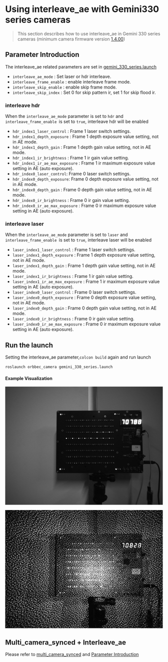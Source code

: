 # Using interleave_ae with Gemini330 series cameras

> This section describes how to use interleave_ae in Gemini 330 series cameras (minimum camera firmware version [1.4.00](https://www.orbbec.com/docs/g330-firmware-release/))

## Parameter Introduction

The interleave_ae related parameters are set in [gemini_330_series.launch](../../launch/gemini_330_series.launch)

* `interleave_ae_mode` : Set laser or hdr interleave.
* `interleave_frame_enable` : enable interleave frame mode.
* `interleave_skip_enable` : enable skip frame mode.
* `interleave_skip_index` : Set 0 for skip pattern ir, set 1 for skip flood ir.

### interleave hdr

When the `interleave_ae_mode` parameter is set to `hdr` and `interleave_frame_enable `is set to `true`, interleave hdr will be enabled

* `hdr_index1_laser_control` : Frame 1 laser switch settings.
* `hdr_index1_depth_exposure` : Frame 1 depth exposure value setting, not in AE mode.
* `hdr_index1_depth_gain` : Frame 1 depth gain value setting, not in AE mode.
* `hdr_index1_ir_brightness` : Frame 1 ir gain value setting.
* `hdr_index1_ir_ae_max_exposure` : Frame 1 ir maximum exposure value setting in AE (auto exposure).
* `hdr_index0_laser_control`: Frame 0 laser switch settings.
* `hdr_index0_depth_exposure`: Frame 0 depth exposure value setting, not in AE mode.
* `hdr_index0_depth_gain` : Frame 0 depth gain value setting, not in AE mode.
* `hdr_index0_ir_brightness` : Frame 0 ir gain value setting.
* `hdr_index0_ir_ae_max_exposure` : Frame 0 ir maximum exposure value setting in AE (auto exposure).

### interleave laser

When the `interleave_ae_mode` parameter is set to `laser` and `interleave_frame_enable `is set to `true`, interleave laser will be enabled

* `laser_index1_laser_control` : Frame 1 laser switch settings.
* `laser_index1_depth_exposure` : Frame 1 depth exposure value setting, not in AE mode.
* `laser_index1_depth_gain` : Frame 1 depth gain value setting, not in AE mode.
* `laser_index1_ir_brightness` : Frame 1 ir gain value setting.
* `laser_index1_ir_ae_max_exposure` : Frame 1 ir maximum exposure value setting in AE (auto exposure).
* `laser_index0_laser_control` : Frame 0 laser switch settings.
* `laser_index0_depth_exposure` : Frame 0 depth exposure value setting, not in AE mode.
* `laser_index0_depth_gain` : Frame 0 depth gain value setting, not in AE mode.
* `laser_index0_ir_brightness` : Frame 0 ir gain value setting.
* `laser_index0_ir_ae_max_exposure` : Frame 0 ir maximum exposure value setting in AE (auto exposure).

## Run the launch

Setting the interleave_ae parameter,`colcon build` again and run launch

```bash
roslaunch orbbec_camera gemini_330_series.launch
```

#### Example Visualization

![Depth Point Cloud Visualization](image/interleave_ae0.jpeg)

![Depth Point Cloud Visualization](image/interleave_ae1.jpeg)

## Multi_camera_synced + Interleave_ae

Please refer to [multi_camera_synced](../multi_camera_synced/README.MD) and [Parameter Introduction](#parameter-introduction)
